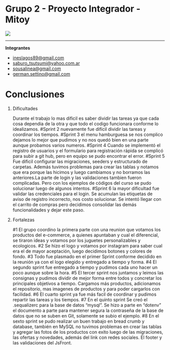 # Grupo 2 - Proyecto Integrador - Mitoy

![](https://raw.githubusercontent.com/proyectointegrador-mitoy/grupo_2_mitoy/master/public/images/logos/logo-180x180.png)

------------
**Integrantes**
- ineslagos89@gmail.com
- saburo_tsutsumi@yahoo.com.ar
- sousalinea@gmail.com
- german.settino@gmail.com
 
# Conclusiones

1. Dificultades 

	Durante el trabajo lo mas dificil es saber dividir las tareas ya que cada cosa dependia de la otra y que todo el codigo funcionara conforme lo idealizamos.
    #Sprint 2 nuevamente fue difícil dividir las tareas y coordinar los tiempos.
    #Sprint 3 el menu hamburguesa se nos complico dejamos lo mejor que pudimos y no nos quedó bien en una parte aunque probamos varios numeros. 
    #Sprint 4 Cuando se implementó el registro de usuarios y el formulario para registración rápida se complicó para subir a git hub, pero en equipo se pudo encontrar el error. 
    #Sprint 5 Fue dificil configurar las migraciones, seeders y estructurado de carpetas. 
    Además tuvimos problemas para crear las tablas y notamos que era porque las hicimos y luego cambiamos y no borramos las anteriores.La parte de login y las validaciones tambien fueron complicadas. Pero con los ejemplos de códigos del curso se pudo solucionar luego de algunos intentos.
    #Sprint 6 la mayor dificultad fue validar las credenciales para el login. Se acumulan las etiquetas de aviso de registro incorrecto, nos costo solucionar. Se intentó llegar con el carrito de compras pero decidimos consolidar las demás funcionalidades y dejar este paso. 
    

2. Fortalezas 

	#1 El grupo coordino la primera parte con una reunion que votamos los productos del e-commerce, a quienes apuntaban y cual el diferencial, se tiraron ideas y votamos por los juguetes personalizables y ecologicos. 
    #2 Se hizo el logo y votamos por instagram para saber cual era el de mayor aceptación, luego decidimos botones y colores de fondo. 
    #3 Todo fue plasmado en el primer Sprint conforme decidido en la reunión ya con el logo elegido y entregado a tiempo y forma.
    #4 El segundo sprint fue entregado a tiempo y pudimos cada uno hacer un poco aunque sobre la hora.
    #5 El tercer sprint nos juntamos y leimos las consignas y pudimos dividir de mejor forma entre todos y concretar los principales objetivos a tiempo. Cargamos más productos, adicionamos el repositorio, mas imagenes de productos y para poder cargarlos con facilidad.
    #6 El cuarto sprint ya fue más facil de coordinar y pudimos repartir las tareas y los tiempos.
    #7 En el quinto sprint   Se creó el .sequalizerc para  la base de datos “mysql”. Se hizo a parte en “dotenv” el documento a parte para mantener segura la contraseña de la base de datos que no se suben en Git, solamente se subio el ejemplo.
    #8 En el sexto sprint se pudo realizar un buen trabajo en bread crumb y database, también en MySQL no tuvimos problemas en crear las tablas y agregar las fotos de los productos con exito luego de las migraciones, las ofertas y novedades, además del link con redes sociales. El footer y las validaciones del JsFront. 
 